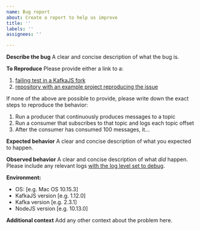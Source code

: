 ```yaml
---
name: Bug report
about: Create a report to help us improve
title: ''
labels: ''
assignees: ''

---
```


**Describe the bug**
A clear and concise description of what the bug is.

**To Reproduce**
Please provide either a link to a:

1. [failing test in a KafkaJS fork](https://github.com/tulios/kafkajs/blob/2faef0719eeba50759eccc2b7d8800dbe63803f3/src/consumer/__tests__/consumeMessages.spec.js#L52-L97)
2. [repository with an example project reproducing the issue](https://github.com/tulios/kafkajs/blob/master/examples/consumer.js)

If none of the above are possible to provide, please write down the exact steps to reproduce the behavior:
1. Run a producer that continuously produces messages to a topic
2. Run a consumer that subscribes to that topic and logs each topic offset
3. After the consumer has consumed 100 messages, it...

**Expected behavior**
A clear and concise description of what you expected to happen.

**Observed behavior**
A clear and concise description of what *did* happen. Please include any relevant logs [with the log level set to debug](https://kafka.js.org/docs/configuration#logging).

**Environment:**
 - OS: [e.g. Mac OS 10.15.3]
 - KafkaJS version [e.g. 1.12.0]
 - Kafka version [e.g. 2.3.1]
 - NodeJS version [e.g. 10.13.0]

**Additional context**
Add any other context about the problem here.
